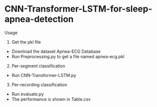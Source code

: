 # CNN-Transformer-LSTM-for-sleep-apnea-detection
Usage
1. Get the pkl file
- Download the dataset Apnea-ECG Database
- Run Preprocessing.py to get a file named apnea-ecg.pkl
2. Per-segment classification
- Run CNN-Transformer-LSTM.py
3. Per-recording classification
- Run evaluate.py
- The performance is shown in Table.csv
